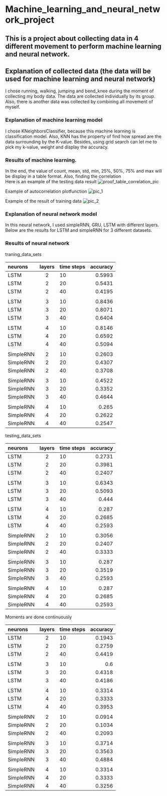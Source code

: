 # Machine_learning_and_neural_network_project

## This is a project about collecting data in 4 different movement to perform machine learning and neural network. 

## Explanation of collected data (the data will be used for machine learning and neural network)
I chose running, walking, jumping and bend_knee during the moment of collecting my body data. The data are collected individually by its group. Also, there is another data was collected by combining all movement of myself. 

### Explanation of machine learning model
I chose KNeighborsClassifier, because this machine learning is classification model. Also, KNN has the property of find how spread are the data surrounding by the K-value. Besides, using grid search can let me to pick my k-value, weight and display the accuracy. 

### Results of machine learning. 
In the end, the value of count, mean, std, min, 25%, 50%, 75% and max will be display in a table format. Also, finding the correlation  
Here is an example of the testing data result
![proof_table_correlation_pic](https://user-images.githubusercontent.com/118713625/230785513-526ad6c5-0ce9-45d7-b9b0-3ac80a31a016.PNG)

Example of autocorrelation plotfunction
![pic_1](https://user-images.githubusercontent.com/118713625/230785566-6129adc3-9e03-4726-9988-2a356834b0be.PNG)

Example of the result of training data
![pic_2](https://user-images.githubusercontent.com/118713625/230785665-c87bc445-4e99-4850-843d-a12d9ec3cb8d.PNG)

### Explanation of neural network model
In this neural network, I used simpleRNN, GRU, LSTM with different layers. Below are the results for LSTM and simpleRNN for 3 different datasets. 

### Results of neural network 
traning_data_sets			
			
| neurons | layers | time steps | accuracy |
| :------------ |:---------------:| --------------| --------:|
| LSTM     | 2 | 10 | 0.5993      |
| LSTM     | 2 | 20 | 0.5431      |
| LSTM     | 2 | 40 | 0.4195      |
|      |  |  |      |
| LSTM     | 3 | 10 | 0.8436      |
| LSTM     | 3 | 20 | 0.8071      |
| LSTM     | 3 | 40 | 0.6404      |
|      |  |  |      |
| LSTM     | 4 | 10 | 0.8146      |
| LSTM     | 4 | 20 | 0.6592      |
| LSTM     | 4 | 40 | 0.5094     |
|      |  |  |      |
| SimpleRNN     | 2 | 10 | 0.2603|     
| SimpleRNN     | 2 | 20 | 0.4307|     
| SimpleRNN     | 2 | 40 | 0.3708|     
|      |  |  |      |
| SimpleRNN     | 3 | 10 | 0.4522|     
| SimpleRNN     | 3 | 20 | 0.3352|     
| SimpleRNN     | 3 | 40 | 0.4644|     
|      |  |  |     |
| SimpleRNN     | 4 | 10 | 0.265|     
| SimpleRNN     | 4 | 20 | 0.2622|     
| SimpleRNN     | 4 | 40 | 0.2547|     

			
			
			
testing_data_sets			
			
| neurons | layers | time steps | accuracy |
| :------------ |:---------------:| --------------| --------:|
| LSTM     | 2 | 10 | 0.2731      |
| LSTM     | 2 | 20 | 0.3981      |
| LSTM     | 2 | 40 | 0.2407      |
|      |  |  |      |
| LSTM     | 3 | 10 | 0.6343      |
| LSTM     | 3 | 20 | 0.5093      |
| LSTM     | 3 | 40 | 0.444      |
|      |  |  |      |
| LSTM     | 4 | 10 | 0.287      |
| LSTM     | 4 | 20 | 0.2685      |
| LSTM     | 4 | 40 | 0.2593     |
|      |  |  |      |
| SimpleRNN     | 2 | 10 | 0.3056|     
| SimpleRNN     | 2 | 20 | 0.2407|     
| SimpleRNN     | 2 | 40 | 0.3333|     
|      |  |  |      |
| SimpleRNN     | 3 | 10 | 0.287|     
| SimpleRNN     | 3 | 20 | 0.3519|     
| SimpleRNN     | 3 | 40 | 0.2593|     
|      |  |  |     |
| SimpleRNN     | 4 | 10 | 0.287|     
| SimpleRNN     | 4 | 20 | 0.2685|     
| SimpleRNN     | 4 | 40 | 0.2593|     

			

Moments are done continuously	

| neurons | layers | time steps | accuracy |
| :------------ |:---------------:| --------------| --------:|
| LSTM     | 2 | 10 | 0.1943      |
| LSTM     | 2 | 20 | 0.2759      |
| LSTM     | 2 | 40 | 0.4419      |
|      |  |  |      |
| LSTM     | 3 | 10 | 0.6      	  |
| LSTM     | 3 | 20 | 0.4318      |
| LSTM     | 3 | 40 | 0.4186      |
|      |  |  |      |
| LSTM     | 4 | 10 | 0.3314      |
| LSTM     | 4 | 20 | 0.3333      |
| LSTM     | 4 | 40 | 0.3953      |
|      |  |  |      |
| SimpleRNN     | 2 | 10 | 0.0914|     
| SimpleRNN     | 2 | 20 | 0.1034|     
| SimpleRNN     | 2 | 40 | 0.2093|     
|      |  |  |      |
| SimpleRNN     | 3 | 10 | 0.3714|     
| SimpleRNN     | 3 | 20 | 0.3563|     
| SimpleRNN     | 3 | 40 | 0.4884|     
|      |  |  |     |
| SimpleRNN     | 4 | 10 | 0.3314|     
| SimpleRNN     | 4 | 20 | 0.3333|     
| SimpleRNN     | 4 | 40 | 0.3256|     



